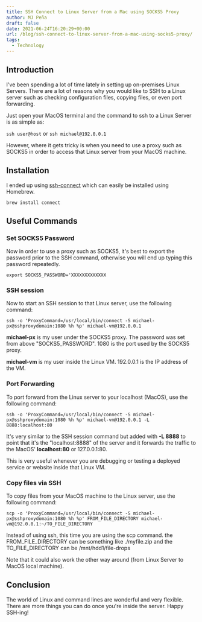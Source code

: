 ```yaml
---
title: SSH Connect to Linux Server from a Mac using SOCKS5 Proxy
author: MJ Peña
draft: false
date: 2021-06-24T16:20:29+00:00
url: /blog/ssh-connect-to-linux-server-from-a-mac-using-socks5-proxy/
tags:
  - Technology
---
```


## Introduction

I've been spending a lot of time lately in setting up on-premises Linux Servers. There are a lot of reasons why you would like to SSH to a Linux server such as checking configuration files, copying files, or even port forwarding.

Just open your MacOS terminal and the command to ssh to a Linux Server is as simple as:

`ssh user@host` or `ssh michael@192.0.0.1`

However, where it gets tricky is when you need to use a proxy such as SOCKS5 in order to access that Linux server from your MacOS machine.

## Installation

I ended up using [ssh-connect][1] which can easily be installed using Homebrew.

`brew install connect`

## Useful Commands

### Set SOCKS5 Password

Now in order to use a proxy such as SOCKS5, it's best to export the password prior to the SSH command, otherwise you will end up typing this password repeatedly.

`export SOCKS5_PASSWORD='XXXXXXXXXXXXX`

### SSH session

Now to start an SSH session to that Linux server, use the following command:

`ssh -o 'ProxyCommand=/usr/local/bin/connect -S michael-px@sshproxydomain​:1080 %h %p' michael-vm@192.0.0.1`

**michael-px** is my user under the SOCKS5 proxy. The password was set from above "SOCKS5_PASSWORD". 1080 is the port used by the SOCKS5 proxy.

**michael-vm** is my user inside the Linux VM. 192.0.0.1 is the IP address of the VM.

### Port Forwarding

To port forward from the Linux server to your localhost (MacOS), use the following command:

`ssh -o 'ProxyCommand=/usr/local/bin/connect -S michael-px@sshproxydomain​:1080 %h %p' michael-vm@192.0.0.1 -L 8888:localhost:80`

It's very similar to the SSH session command but added with **-L 8888** to point that it's the "localhost:8888" of the server and it forwards the traffic to the MacOS' **localhost:80** or 127.0.0.1:80.

This is very useful whenever you are debugging or testing a deployed service or website inside that Linux VM.

### Copy files via SSH

To copy files from your MacOS machine to the Linux server, use the following command:

`scp -o 'ProxyCommand=/usr/local/bin/connect -S michael-px@sshproxydomain:1080 %h %p' FROM_FILE_DIRECTORY michael-vm@192.0.0.1:~/TO_FILE_DIRECTORY`

Instead of using ssh, this time you are using the scp command. the FROM_FILE_DIRECTORY can be something like ./myfile.zip and the TO_FILE_DIRECTORY can be /mnt/hdd1/file-drops

Note that it could also work the other way around (from Linux Server to MacOS local machine).

## Conclusion

The world of Linux and command lines are wonderful and very flexible. There are more things you can do once you're inside the server. Happy SSH-ing!

[1]: https://github.com/gotoh/ssh-connect

